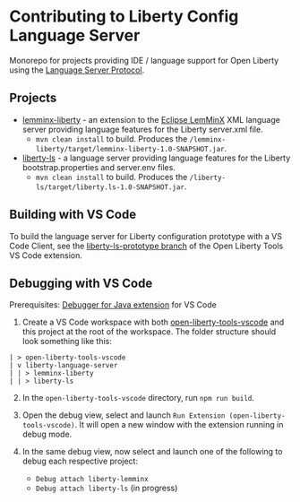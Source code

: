 # Contributing to Liberty Config Language Server

Monorepo for projects providing IDE / language support for Open Liberty using the [Language Server Protocol](https://microsoft.github.io/language-server-protocol/).

## Projects

* [lemminx-liberty](./lemminx-liberty) - an extension to the [Eclipse LemMinX](https://github.com/eclipse/lemminx) XML language server providing language features for the Liberty server.xml file.
    * `mvn clean install` to build. Produces the `/lemminx-liberty/target/lemminx-liberty-1.0-SNAPSHOT.jar`.
* [liberty-ls](./liberty-ls) - a language server providing language features for the Liberty bootstrap.properties and server.env files.
    * `mvn clean install` to build. Produces the `/liberty-ls/target/liberty.ls-1.0-SNAPSHOT.jar`.

## Building with VS Code

To build the language server for Liberty configuration prototype with a VS Code Client, see the [liberty-ls-prototype branch](https://github.com/OpenLiberty/open-liberty-tools-vscode/tree/liberty-ls-prototype) of the Open Liberty Tools VS Code extension.

## Debugging with VS Code

Prerequisites: [Debugger for Java extension](https://marketplace.visualstudio.com/items?itemName=vscjava.vscode-java-debug) for VS Code

1. Create a VS Code workspace with both [open-liberty-tools-vscode](https://github.com/OpenLiberty/open-liberty-tools-vscode) and this project at the root of the workspace. The folder structure should look something like this:
```
| > open-liberty-tools-vscode
| v liberty-language-server
| | > lemminx-liberty
| | > liberty-ls
```

2. In the `open-liberty-tools-vscode` directory, run `npm run build`.

3. Open the debug view, select and launch `Run Extension (open-liberty-tools-vscode)`. It will open a new window with the extension running in debug mode.

4. In the same debug view, now select and launch one of the following to debug each respective project:
    * `Debug attach liberty-lemminx`
    * `Debug attach liberty-ls` (in progress)